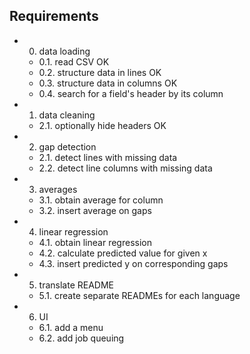 ## Requirements

- 0. data loading
  - 0.1. read CSV OK
  - 0.2. structure data in lines OK
  - 0.3. structure data in columns OK
  - 0.4. search for a field's header by its column
- 1. data cleaning
  - 2.1. optionally hide headers OK
- 2. gap detection 
  - 2.1. detect lines with missing data
  - 2.2. detect line columns with missing data
- 3. averages
  - 3.1. obtain average for column
  - 3.2. insert average on gaps
- 4. linear regression 
  - 4.1. obtain linear regression
  - 4.2. calculate predicted value for given x
  - 4.3. insert predicted y on corresponding gaps
- 5. translate README
  - 5.1. create separate READMEs for each language
- 6. UI
  - 6.1. add a menu
  - 6.2. add job queuing

